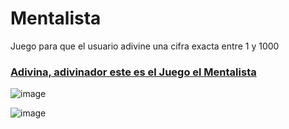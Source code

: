 # Mentalista
Juego para que el usuario adivine una cifra exacta entre 1 y 1000

<h3><a href="https://yoel-gasca.github.io/InmersionDev_/CLASE-02-Mentalista/">Adivina, adivinador este es el Juego el Mentalista</a></h3>

![image](https://github.com/Yoel-Gasca/Mentalista/assets/83617933/29e04152-78f8-4a6b-a71d-5745093587fa)

![image](https://github.com/Yoel-Gasca/Mentalista/assets/83617933/758617e3-612a-4856-a2c1-1d8813433299)